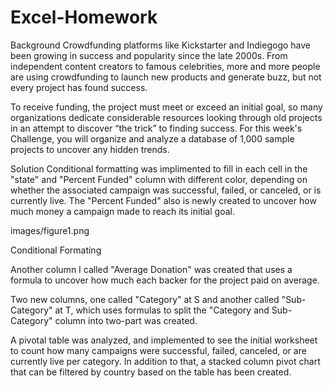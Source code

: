 # Excel-Homework
Background
Crowdfunding platforms like Kickstarter and Indiegogo have been growing in success and popularity since the late 2000s. From independent content creators to famous celebrities, more and more people are using crowdfunding to launch new products and generate buzz, but not every project has found success.

To receive funding, the project must meet or exceed an initial goal, so many organizations dedicate considerable resources looking through old projects in an attempt to discover “the trick” to finding success. For this week's Challenge, you will organize and analyze a database of 1,000 sample projects to uncover any hidden trends.

Solution
Conditional formatting was implimented to fill in each cell in the "state" and "Percent Funded" column with different color, depending on whether the associated campaign was successful, failed, or canceled, or is currently live. The "Percent Funded" also is newly created to uncover how much money a campaign made to reach its initial goal.

images/figure1.png

Conditional Formating

Another column I called "Average Donation" was created that uses a formula to uncover how much each backer for the project paid on average.

Two new columns, one called "Category" at S and another called "Sub-Category" at T, which uses formulas to split the "Category and Sub-Category" column into two-part was created.

A pivotal table was analyzed, and implemented to see the initial worksheet to count how many campaigns were successful, failed, canceled, or are currently live per category. In addition to that, a stacked column pivot chart that can be filtered by country based on the table has been created.
